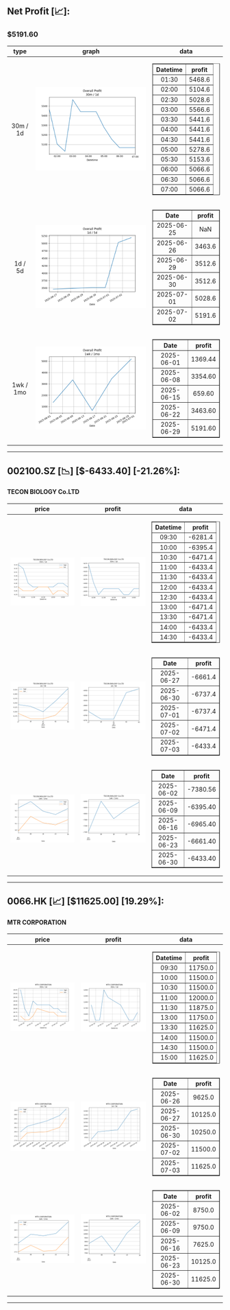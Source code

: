 ## Net Profit [📈]:
### $5191.60
|type|graph|data|
|:---:|:---:|:---:|
|30m / 1d|![net_profit](image/overall_30m-1d.png)|<table border="1" class="dataframe"> <thead> <tr style="text-align: center;"> <th>Datetime</th> <th>profit</th> </tr> </thead> <tbody> <tr> <td>01:30</td> <td>5468.6</td> </tr> <tr> <td>02:00</td> <td>5104.6</td> </tr> <tr> <td>02:30</td> <td>5028.6</td> </tr> <tr> <td>03:00</td> <td>5566.6</td> </tr> <tr> <td>03:30</td> <td>5441.6</td> </tr> <tr> <td>04:00</td> <td>5441.6</td> </tr> <tr> <td>04:30</td> <td>5441.6</td> </tr> <tr> <td>05:00</td> <td>5278.6</td> </tr> <tr> <td>05:30</td> <td>5153.6</td> </tr> <tr> <td>06:00</td> <td>5066.6</td> </tr> <tr> <td>06:30</td> <td>5066.6</td> </tr> <tr> <td>07:00</td> <td>5066.6</td> </tr> </tbody></table>|
|1d / 5d|![net_profit](image/overall_1d-5d.png)|<table border="1" class="dataframe"> <thead> <tr style="text-align: center;"> <th>Date</th> <th>profit</th> </tr> </thead> <tbody> <tr> <td>2025-06-25</td> <td>NaN</td> </tr> <tr> <td>2025-06-26</td> <td>3463.6</td> </tr> <tr> <td>2025-06-29</td> <td>3512.6</td> </tr> <tr> <td>2025-06-30</td> <td>3512.6</td> </tr> <tr> <td>2025-07-01</td> <td>5028.6</td> </tr> <tr> <td>2025-07-02</td> <td>5191.6</td> </tr> </tbody></table>|
|1wk / 1mo|![net_profit](image/overall_1wk-1mo.png)|<table border="1" class="dataframe"> <thead> <tr style="text-align: center;"> <th>Date</th> <th>profit</th> </tr> </thead> <tbody> <tr> <td>2025-06-01</td> <td>1369.44</td> </tr> <tr> <td>2025-06-08</td> <td>3354.60</td> </tr> <tr> <td>2025-06-15</td> <td>659.60</td> </tr> <tr> <td>2025-06-22</td> <td>3463.60</td> </tr> <tr> <td>2025-06-29</td> <td>5191.60</td> </tr> </tbody></table>|
---
## 002100.SZ [📉] [$-6433.40] [-21.26%]:
#### TECON BIOLOGY Co.LTD
|price|profit|data|
|:---:|:---:|:---:|
|![price](image/002100.SZ_30m-1d_price.png)|![profit](image/002100.SZ_30m-1d_profit.png)|<table border="1" class="dataframe"> <thead> <tr style="text-align: center;"> <th>Datetime</th> <th>profit</th> </tr> </thead> <tbody> <tr> <td>09:30</td> <td>-6281.4</td> </tr> <tr> <td>10:00</td> <td>-6395.4</td> </tr> <tr> <td>10:30</td> <td>-6471.4</td> </tr> <tr> <td>11:00</td> <td>-6433.4</td> </tr> <tr> <td>11:30</td> <td>-6433.4</td> </tr> <tr> <td>12:00</td> <td>-6433.4</td> </tr> <tr> <td>12:30</td> <td>-6433.4</td> </tr> <tr> <td>13:00</td> <td>-6471.4</td> </tr> <tr> <td>13:30</td> <td>-6471.4</td> </tr> <tr> <td>14:00</td> <td>-6433.4</td> </tr> <tr> <td>14:30</td> <td>-6433.4</td> </tr> </tbody></table>|
|![price](image/002100.SZ_1d-5d_price.png)|![profit](image/002100.SZ_1d-5d_profit.png)|<table border="1" class="dataframe"> <thead> <tr style="text-align: center;"> <th>Date</th> <th>profit</th> </tr> </thead> <tbody> <tr> <td>2025-06-27</td> <td>-6661.4</td> </tr> <tr> <td>2025-06-30</td> <td>-6737.4</td> </tr> <tr> <td>2025-07-01</td> <td>-6737.4</td> </tr> <tr> <td>2025-07-02</td> <td>-6471.4</td> </tr> <tr> <td>2025-07-03</td> <td>-6433.4</td> </tr> </tbody></table>|
|![price](image/002100.SZ_1wk-1mo_price.png)|![profit](image/002100.SZ_1wk-1mo_profit.png)|<table border="1" class="dataframe"> <thead> <tr style="text-align: center;"> <th>Date</th> <th>profit</th> </tr> </thead> <tbody> <tr> <td>2025-06-02</td> <td>-7380.56</td> </tr> <tr> <td>2025-06-09</td> <td>-6395.40</td> </tr> <tr> <td>2025-06-16</td> <td>-6965.40</td> </tr> <tr> <td>2025-06-23</td> <td>-6661.40</td> </tr> <tr> <td>2025-06-30</td> <td>-6433.40</td> </tr> </tbody></table>|
---
## 0066.HK [📈] [$11625.00] [19.29%]:
#### MTR CORPORATION
|price|profit|data|
|:---:|:---:|:---:|
|![price](image/0066.HK_30m-1d_price.png)|![profit](image/0066.HK_30m-1d_profit.png)|<table border="1" class="dataframe"> <thead> <tr style="text-align: center;"> <th>Datetime</th> <th>profit</th> </tr> </thead> <tbody> <tr> <td>09:30</td> <td>11750.0</td> </tr> <tr> <td>10:00</td> <td>11500.0</td> </tr> <tr> <td>10:30</td> <td>11500.0</td> </tr> <tr> <td>11:00</td> <td>12000.0</td> </tr> <tr> <td>11:30</td> <td>11875.0</td> </tr> <tr> <td>13:00</td> <td>11750.0</td> </tr> <tr> <td>13:30</td> <td>11625.0</td> </tr> <tr> <td>14:00</td> <td>11500.0</td> </tr> <tr> <td>14:30</td> <td>11500.0</td> </tr> <tr> <td>15:00</td> <td>11625.0</td> </tr> </tbody></table>|
|![price](image/0066.HK_1d-5d_price.png)|![profit](image/0066.HK_1d-5d_profit.png)|<table border="1" class="dataframe"> <thead> <tr style="text-align: center;"> <th>Date</th> <th>profit</th> </tr> </thead> <tbody> <tr> <td>2025-06-26</td> <td>9625.0</td> </tr> <tr> <td>2025-06-27</td> <td>10125.0</td> </tr> <tr> <td>2025-06-30</td> <td>10250.0</td> </tr> <tr> <td>2025-07-02</td> <td>11500.0</td> </tr> <tr> <td>2025-07-03</td> <td>11625.0</td> </tr> </tbody></table>|
|![price](image/0066.HK_1wk-1mo_price.png)|![profit](image/0066.HK_1wk-1mo_profit.png)|<table border="1" class="dataframe"> <thead> <tr style="text-align: center;"> <th>Date</th> <th>profit</th> </tr> </thead> <tbody> <tr> <td>2025-06-02</td> <td>8750.0</td> </tr> <tr> <td>2025-06-09</td> <td>9750.0</td> </tr> <tr> <td>2025-06-16</td> <td>7625.0</td> </tr> <tr> <td>2025-06-23</td> <td>10125.0</td> </tr> <tr> <td>2025-06-30</td> <td>11625.0</td> </tr> </tbody></table>|
---
